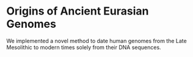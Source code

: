 # Origins of Ancient Eurasian Genomes
We implemented a novel method to date human genomes from the Late Mesolithic to modern times solely from their DNA sequences.  
